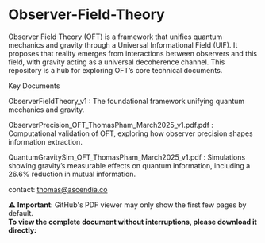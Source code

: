 # Observer-Field-Theory

Observer Field Theory (OFT) is a framework that unifies quantum mechanics and gravity through a Universal Informational Field (UIF). It proposes that reality emerges from interactions between observers and this field, with gravity acting as a universal decoherence channel. This repository is a hub for exploring OFT’s core technical documents.

Key Documents

ObserverFieldTheory_v1 : The foundational framework unifying quantum mechanics and gravity.

ObserverPrecision_OFT_ThomasPham_March2025_v1.pdf.pdf : Computational validation of OFT, exploring how observer precision shapes information extraction.

QuantumGravitySim_OFT_ThomasPham_March2025_v1.pdf : Simulations showing gravity’s measurable effects on quantum information, including a 26.6% reduction in mutual information.

contact: thomas@ascendia.co

⚠️ **Important**: GitHub's PDF viewer may only show the first few pages by default.  
**To view the complete document without interruptions, please download it directly:**  
